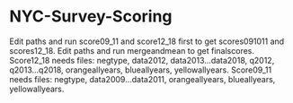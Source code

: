 # NYC-Survey-Scoring

Edit paths and run score09_11 and score12_18 first to get scores091011 and scores12_18. 
Edit paths and run mergeandmean to get finalscores.
Score12_18 needs files: negtype, data2012, data2013...data2018, q2012, q2013...q2018, orangeallyears, blueallyears, yellowallyears.
Score09_11 needs files: negtype, data2009...data2011, orangeallyears, blueallyears, yellowallyears.
